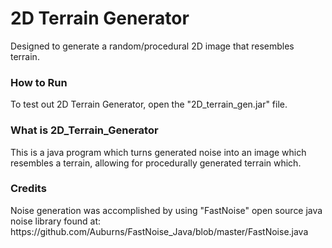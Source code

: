 # 2D Terrain Generator
Designed to generate a random/procedural 2D image that resembles terrain.

<h3> How to Run </h3>
To test out 2D Terrain Generator, open the "2D_terrain_gen.jar" file.

<h3> What is 2D_Terrain_Generator </h3>
This is a java program which turns generated noise into an image which resembles a terrain, allowing for procedurally generated
terrain which.

<h3> Credits </h3>
Noise generation was accomplished by using "FastNoise" open source java noise library found at:
https://github.com/Auburns/FastNoise_Java/blob/master/FastNoise.java
